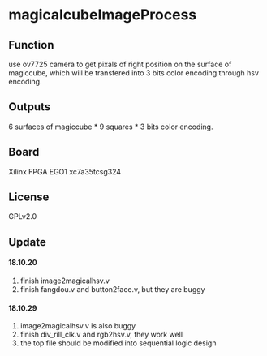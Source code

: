 # magicalcubeImageProcess

## Function

use ov7725 camera to get pixals of right position on the surface of magiccube, which will be transfered into 3 bits color encoding through hsv encoding.

## Outputs

  6 surfaces of magiccube * 9 squares * 3 bits color encoding.
  
## Board

Xilinx FPGA EGO1 xc7a35tcsg324

## License

GPLv2.0

## Update

#### 18.10.20 

1. finish image2magicalhsv.v
2. finish fangdou.v and button2face.v, but they are buggy

#### 18.10.29

1. image2magicalhsv.v is also buggy
2. finish div_rill_clk.v and rgb2hsv.v, they work well
3. the top file should be modified into sequential logic design 
